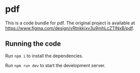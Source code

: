
  # pdf

  This is a code bundle for pdf. The original project is available at https://www.figma.com/design/vRtnkkjxv3u9mhLcZTlNxB/pdf.

  ## Running the code

  Run `npm i` to install the dependencies.

  Run `npm run dev` to start the development server.
  